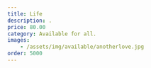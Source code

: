 ```yaml
---
title: Life
description: .
price: 80.00
category: Available for all.
images: 
    - /assets/img/available/anotherlove.jpg
order: 5000
---
```

